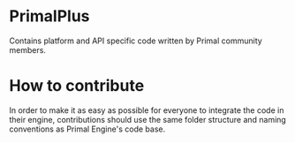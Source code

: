 # PrimalPlus
Contains platform and API specific code written by Primal community members.

# How to contribute
In order to make it as easy as possible for everyone to integrate the code in their engine, contributions should use the same folder structure and naming conventions as Primal Engine's code base.
